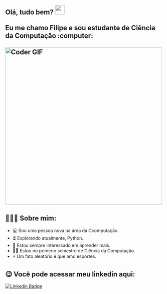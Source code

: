 <h2 align="left">
 <abc>
  <br>Olá, tudo bem? <img src="https://user-images.githubusercontent.com/42378118/110234147-e3259600-7f4e-11eb-95be-0c4047144dea.gif" width="30"><br>
  <br> Eu me chamo Filipe e sou estudante de Ciência da Computação :computer:<br>
  <br>
    <img src="https://media.giphy.com/media/SWoSkN6DxTszqIKEqv/giphy.gif" alt="Coder GIF" width="500">
 </abc>
</h2> 

<h2 align="left">👨🏻‍💻 Sobre mim: </h2>

- :computer: Sou uma pessoa nova na área da Ccomputação.
- :hourglass_flowing_sand: Explorando atualmente, Python.
- :rocket: Estou sempre interessado em aprender mais.
- :man_technologist: Estou no primerio semestre de Ciência da Computação.
- :zap: Um fato aleatório é que amo esportes.<br>

<h2 align="left">😉 Você pode acessar meu linkedin aqui:</h2>

[![Linkedin Badge](https://img.shields.io/badge/-LINKEDIN-blue?style=flat-square&logo=Linkedin&logoColor=white&link=https://www.linkedin.com/in/filipe-portela-silva-53944a359/)](https://www.linkedin.com/in/filipe-portela-silva-53944a359/)



